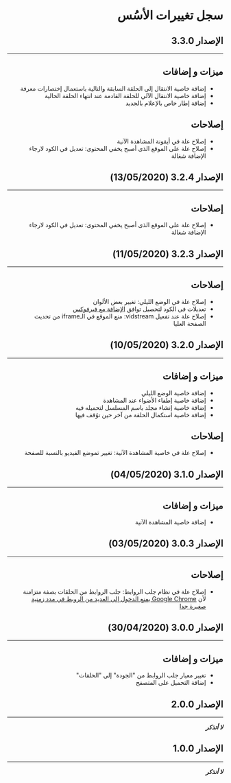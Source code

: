 <div dir="rtl">

# سجل تغييرات الأسُس

## الإصدار 3.3.0
---
## ميزات و إضافات
 - إضافة خاصية الانتقال إلى الحلقة السابقة والتالية باستعمال إختصارات معرفة
 - إضافة خاصية الانتقال الآلي للحلقة القادمة عند انتهاء الحلقة الحالية
 - إضافة إطار خاص بالإعلام بالجديد
## إصلاحات
 - إصلاح علة في أيقونة المشاهدة الآنية
 - إصلاح علة على الموقع الذى أصبح يخفي المحتوى: تعديل في الكود لارجاء الإضافة شغالة

## الإصدار 3.2.4 (13/05/2020)
---
## إصلاحات
 - إصلاح علة على الموقع الذى أصبح يخفي المحتوى: تعديل في الكود لارجاء الإضافة شغالة

## الإصدار 3.2.3 (11/05/2020)
---
## إصلاحات
 - إصلاح علة في الوضع الليلي: تغيير بعض الألوان
 - تعديلات في الكود لتحصيل توافق [الإضافة مع فيرفوكس](https://addons.mozilla.org/firefox/addon/egybetter/)
 - إصلاح علة عند تفعيل vidstream: منع الموقع في الـiframe من تحديث الصفحة العليا



## الإصدار 3.2.0 (10/05/2020)
---
## ميزات و إضافات
 - إضافة خاصية الوضع الليلي
 - إضافة خاصية إطفاء الأضواء عند المشاهدة
 - إضافة خاصية إنشاء مجلد باسم المسلسل لتحميله فيه
 - إضافة خاصية استكمال الحلقة من آخر حين توُقف فيها
## إصلاحات
 - إصلاح علة في خاصية المشاهدة الآنية: تغيير تموضع الفيديو بالنسبة للصفحة

## الإصدار 3.1.0 (04/05/2020)
---
## ميزات و إضافات
 - إضافة خاصية المشاهدة الآنية

## الإصدار 3.0.3 (03/05/2020)
---
## إصلاحات
 - إصلاح علة في نظام جلب الروابط: جلب الروابط من الحلقات بصفة متزامنة لأن [Google Chrome يمنع الدخول إلى العديد من الروبط في مدد زمنية صغيرة جدا](https://www.chromium.org/throttling)

## الإصدار 3.0.0 (30/04/2020)
---
## ميزات و إضافات
 - تغيير معيار جلب الروابط من "الجودة" إلى "الحلقات"
 - إضافة التحميل على المتصفح

## الإصدار 2.0.0
---
***لا أتذكر***


## الإصدار 1.0.0
---
***لا أتذكر***

</div>
